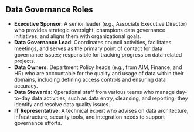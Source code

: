 ## Data Governance Roles

- **Executive Sponsor**: A senior leader (e.g., Associate Executive Director) who provides strategic oversight, champions data governance initiatives, and aligns them with organizational goals.
- **Data Governance Lead**: Coordinates council activities, facilitates meetings, and serves as the primary point of contact for data governance issues; responsible for tracking progress on data-related projects.
- **Data Owners**: Department Policy heads (e.g., from AIM, Finance, and HR) who are accountable for the quality and usage of data within their domains, including defining access controls and ensuring data accuracy.
- **Data Stewards**: Operational staff from various teams who manage day-to-day data activities, such as data entry, cleansing, and reporting; they identify and resolve data quality issues.
- **IT Representative**: A technical expert who advises on data architecture, infrastructure, security tools, and integration needs to support governance efforts.

